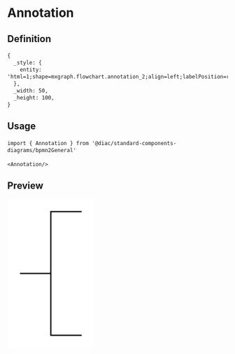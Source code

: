 # Annotation

## Definition

```
{
  _style: { 
    entity: 'html=1;shape=mxgraph.flowchart.annotation_2;align=left;labelPosition=right;',
  },
  _width: 50,
  _height: 100,
}
```

## Usage

```
import { Annotation } from '@diac/standard-components-diagrams/bpmn2General'

<Annotation/>
```

## Preview

<img src="./annotation.png" width="200"/>

